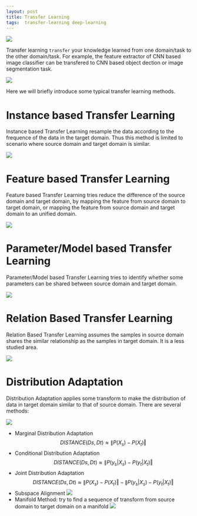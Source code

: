 ```yaml
---
layout: post
title: Transfer Learning
tags:  transfer-learning deep-learning
---
```


![](https://github.com/scutan90/DeepLearning-500-questions/raw/master/ch11_%E8%BF%81%E7%A7%BB%E5%AD%A6%E4%B9%A0/ch11_%E8%BF%81%E7%A7%BB%E5%AD%A6%E4%B9%A0/img/ch11/1542974131814.png)

Transfer learning `transfer` your knowledge learned from one domain/task to the other domain/task. For example, the feature extractor of CNN based image classifier can be transfered to CNN based object dection or image segmentation task.

![](https://github.com/scutan90/DeepLearning-500-questions/blob/master/ch11_%E8%BF%81%E7%A7%BB%E5%AD%A6%E4%B9%A0/ch11_%E8%BF%81%E7%A7%BB%E5%AD%A6%E4%B9%A0/img/ch11/1542973960796.png)

Here we will briefly introduce some typical transfer learning methods.

# Instance based Transfer Learning

Instance based Transfer Learning resample the data according to the frequence of the data in the target domain. Thus this method is limited to scenario where source domain and target domain is similar.

![](https://github.com/scutan90/DeepLearning-500-questions/raw/master/ch11_%E8%BF%81%E7%A7%BB%E5%AD%A6%E4%B9%A0/ch11_%E8%BF%81%E7%A7%BB%E5%AD%A6%E4%B9%A0/media/631e5aab4e0680c374793804817bfbb6.jpg)

# Feature based Transfer Learning

Feature based Transfer Learning tries reduce the difference of the source domain and target domain, by mapping the feature from source domain to target domain, or mapping the feature from source domain and target domain to an unified domain.

![](https://github.com/scutan90/DeepLearning-500-questions/raw/master/ch11_%E8%BF%81%E7%A7%BB%E5%AD%A6%E4%B9%A0/ch11_%E8%BF%81%E7%A7%BB%E5%AD%A6%E4%B9%A0/media/fa08900e89bfd53cc28345d21bc6aca0.jpg)

# Parameter/Model based Transfer Learning

Parameter/Model based Transfer Learning tries to identify whether some parameters can be shared between source domain and target domain.

![](https://github.com/scutan90/DeepLearning-500-questions/raw/master/ch11_%E8%BF%81%E7%A7%BB%E5%AD%A6%E4%B9%A0/ch11_%E8%BF%81%E7%A7%BB%E5%AD%A6%E4%B9%A0/media/602723a1d3ce0f3abe7c591a8e4bb6ec.jpg)

# Relation Based Transfer Learning

Relation Based Transfer Learning assumes the samples in source domain shares the similar relationship as the samples in target domain. It is a less studied area.

![](https://github.com/scutan90/DeepLearning-500-questions/raw/master/ch11_%E8%BF%81%E7%A7%BB%E5%AD%A6%E4%B9%A0/ch11_%E8%BF%81%E7%A7%BB%E5%AD%A6%E4%B9%A0/media/aa10d36f758430dd4ff72d2bf6a76a6c.jpg)

# Distribution Adaptation

Distribution Adaptation applies some transform to make the distribution of data in target domain similar to that of source domain. There are several methods:

![](https://github.com/scutan90/DeepLearning-500-questions/raw/master/ch11_%E8%BF%81%E7%A7%BB%E5%AD%A6%E4%B9%A0/ch11_%E8%BF%81%E7%A7%BB%E5%AD%A6%E4%B9%A0/media/1542812748062.png)

-  Marginal Distribution Adaptation
$$DISTANCE(Ds,Dt)\approx\lVert P(X_s)-P(X_t)\Vert$$
- Conditional Distribution Adaptation
$$DISTANCE(Ds,Dt)\approx\lVert P(y_s|X_s)-P(y_t|X_t)\Vert$$
- Joint Distribution Adaptation
$$DISTANCE(Ds,Dt)\approx\lVert P(X_s)-P(X_t)\Vert-\lVert P(y_s|X_s)-P(y_t|X_t)\Vert$$
- Subspace Alignment
![](https://github.com/scutan90/DeepLearning-500-questions/raw/master/ch11_%E8%BF%81%E7%A7%BB%E5%AD%A6%E4%B9%A0/ch11_%E8%BF%81%E7%A7%BB%E5%AD%A6%E4%B9%A0/media/1542823474720.png)
- Manifold Method: try to find a sequence of transform from source domain to target domain on a manifold
![](https://github.com/scutan90/DeepLearning-500-questions/raw/master/ch11_%E8%BF%81%E7%A7%BB%E5%AD%A6%E4%B9%A0/ch11_%E8%BF%81%E7%A7%BB%E5%AD%A6%E4%B9%A0/media/103de3658cbb97ad4c24bafe28f9d957.jpg)
